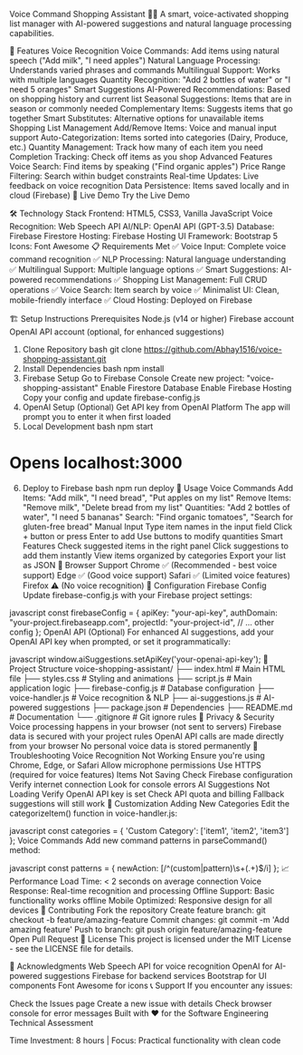 Voice Command Shopping Assistant 🛒🎤
A smart, voice-activated shopping list manager with AI-powered suggestions and natural language processing capabilities.

🌟 Features
Voice Recognition
Voice Commands: Add items using natural speech ("Add milk", "I need apples")
Natural Language Processing: Understands varied phrases and commands
Multilingual Support: Works with multiple languages
Quantity Recognition: "Add 2 bottles of water" or "I need 5 oranges"
Smart Suggestions
AI-Powered Recommendations: Based on shopping history and current list
Seasonal Suggestions: Items that are in season or commonly needed
Complementary Items: Suggests items that go together
Smart Substitutes: Alternative options for unavailable items
Shopping List Management
Add/Remove Items: Voice and manual input support
Auto-Categorization: Items sorted into categories (Dairy, Produce, etc.)
Quantity Management: Track how many of each item you need
Completion Tracking: Check off items as you shop
Advanced Features
Voice Search: Find items by speaking ("Find organic apples")
Price Range Filtering: Search within budget constraints
Real-time Updates: Live feedback on voice recognition
Data Persistence: Items saved locally and in cloud (Firebase)
🚀 Live Demo
Try the Live Demo

🛠 Technology Stack
Frontend: HTML5, CSS3, Vanilla JavaScript
Voice Recognition: Web Speech API
AI/NLP: OpenAI API (GPT-3.5)
Database: Firebase Firestore
Hosting: Firebase Hosting
UI Framework: Bootstrap 5
Icons: Font Awesome
📋 Requirements Met
✅ Voice Input: Complete voice command recognition
✅ NLP Processing: Natural language understanding
✅ Multilingual Support: Multiple language options
✅ Smart Suggestions: AI-powered recommendations
✅ Shopping List Management: Full CRUD operations
✅ Voice Search: Item search by voice
✅ Minimalist UI: Clean, mobile-friendly interface
✅ Cloud Hosting: Deployed on Firebase

🏗 Setup Instructions
Prerequisites
Node.js (v14 or higher)
Firebase account
OpenAI API account (optional, for enhanced suggestions)
1. Clone Repository
bash
git clone https://github.com/Abhay1516/voice-shopping-assistant.git
2. Install Dependencies
bash
npm install
3. Firebase Setup
Go to Firebase Console
Create new project: "voice-shopping-assistant"
Enable Firestore Database
Enable Firebase Hosting
Copy your config and update firebase-config.js
4. OpenAI Setup (Optional)
Get API key from OpenAI Platform
The app will prompt you to enter it when first loaded
5. Local Development
bash
npm start
# Opens localhost:3000
6. Deploy to Firebase
bash
npm run deploy
🎯 Usage
Voice Commands
Add Items: "Add milk", "I need bread", "Put apples on my list"
Remove Items: "Remove milk", "Delete bread from my list"
Quantities: "Add 2 bottles of water", "I need 5 bananas"
Search: "Find organic tomatoes", "Search for gluten-free bread"
Manual Input
Type item names in the input field
Click + button or press Enter to add
Use buttons to modify quantities
Smart Features
Check suggested items in the right panel
Click suggestions to add them instantly
View items organized by categories
Export your list as JSON
📱 Browser Support
Chrome ✅ (Recommended - best voice support)
Edge ✅ (Good voice support)
Safari ✅ (Limited voice features)
Firefox ⚠️ (No voice recognition)
🔧 Configuration
Firebase Config
Update firebase-config.js with your Firebase project settings:

javascript
const firebaseConfig = {
    apiKey: "your-api-key",
    authDomain: "your-project.firebaseapp.com",
    projectId: "your-project-id",
    // ... other config
};
OpenAI API (Optional)
For enhanced AI suggestions, add your OpenAI API key when prompted, or set it programmatically:

javascript
window.aiSuggestions.setApiKey('your-openai-api-key');
📂 Project Structure
voice-shopping-assistant/
├── index.html              # Main HTML file
├── styles.css              # Styling and animations
├── script.js               # Main application logic
├── firebase-config.js      # Database configuration
├── voice-handler.js        # Voice recognition & NLP
├── ai-suggestions.js       # AI-powered suggestions
├── package.json           # Dependencies
├── README.md             # Documentation
└── .gitignore           # Git ignore rules
🔐 Privacy & Security
Voice processing happens in your browser (not sent to servers)
Firebase data is secured with your project rules
OpenAI API calls are made directly from your browser
No personal voice data is stored permanently
🐛 Troubleshooting
Voice Recognition Not Working
Ensure you're using Chrome, Edge, or Safari
Allow microphone permissions
Use HTTPS (required for voice features)
Items Not Saving
Check Firebase configuration
Verify internet connection
Look for console errors
AI Suggestions Not Loading
Verify OpenAI API key is set
Check API quota and billing
Fallback suggestions will still work
🎨 Customization
Adding New Categories
Edit the categorizeItem() function in voice-handler.js:

javascript
const categories = {
    'Custom Category': ['item1', 'item2', 'item3']
};
Voice Commands
Add new command patterns in parseCommand() method:

javascript
const patterns = {
    newAction: [/^(custom|pattern)\s+(.+)$/i]
};
📈 Performance
Load Time: < 2 seconds on average connection
Voice Response: Real-time recognition and processing
Offline Support: Basic functionality works offline
Mobile Optimized: Responsive design for all devices
🤝 Contributing
Fork the repository
Create feature branch: git checkout -b feature/amazing-feature
Commit changes: git commit -m 'Add amazing feature'
Push to branch: git push origin feature/amazing-feature
Open Pull Request
📄 License
This project is licensed under the MIT License - see the LICENSE file for details.

🙏 Acknowledgments
Web Speech API for voice recognition
OpenAI for AI-powered suggestions
Firebase for backend services
Bootstrap for UI components
Font Awesome for icons
📞 Support
If you encounter any issues:

Check the Issues page
Create a new issue with details
Check browser console for error messages
Built with ❤️ for the Software Engineering Technical Assessment

Time Investment: 8 hours | Focus: Practical functionality with clean code

